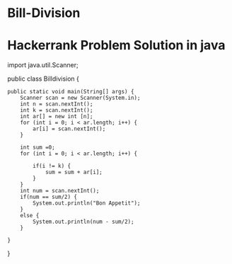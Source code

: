 # Bill-Division
# Hackerrank Problem Solution in java

import java.util.Scanner;

public class Billdivision {

	public static void main(String[] args) {
        Scanner scan = new Scanner(System.in);
        int n = scan.nextInt();
        int k = scan.nextInt();
        int ar[] = new int [n];
        for (int i = 0; i < ar.length; i++) {
			ar[i] = scan.nextInt();
        }
        
        int sum =0;
        for (int i = 0; i < ar.length; i++) {
			
			if(i != k) {
				sum = sum + ar[i];
			}
        }
        int num = scan.nextInt();
        if(num == sum/2) {
        	System.out.println("Bon Appetit");
        }
        else {
        	System.out.println(num - sum/2);
        }
        
	}

}
